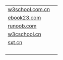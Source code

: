 



|                                                              |      |
| ------------------------------------------------------------ | ---- |
| [w3school.com.cn](https://www.w3school.com.cn/index.html)    |      |
| [ebook23.com](https://www.ebook23.com/forum.php)             |      |
| [runoob.com](https://www.runoob.com/)                        |      |
| [w3cschool.cn](https://www.w3cschool.cn/java/java-tutorial.html) |      |
| [sxt.cn](https://www.sxt.cn/Java_jQuery_in_action/History_Direction.html) |      |
| []()                                                         |      |
| []()                                                         |      |
| []()                                                         |      |
| []()                                                         |      |

